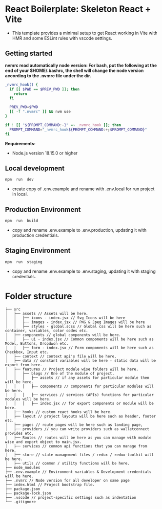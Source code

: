 # React Boilerplate: Skeleton React + Vite

- This template provides a minimal setup to get React working in Vite with HMR and some ESLint rules with vscode settings.

## Getting started

**nvmrc read automatically node version: For bash, put the following at the end of your $HOME/.bashrc, the shell will change the node version according to the .nvmrc file under the dir.**

```bash
_nvmrc_hook() {
  if [[ $PWD == $PREV_PWD ]]; then
    return
  fi

  PREV_PWD=$PWD
  [[ -f ".nvmrc" ]] && nvm use
}

if ! [[ "${PROMPT_COMMAND:-}" =~ _nvmrc_hook ]]; then
  PROMPT_COMMAND="_nvmrc_hook${PROMPT_COMMAND:+;$PROMPT_COMMAND}"
fi
```

**Requirements:**

- Node.js version 18.15.0 or higher

## Local development

```bash
npm  run  dev
```

- create copy of .env.example and rename with .env.local for run project in local.

## Production Environment

```bash
npm  run  build
```

- copy and rename .env.example to .env.production, updating it with production credentials.

## Staging Environment

```bash
npm  run  staging
```

- copy and rename .env.example to .env.staging, updating it with staging credentials.

# Folder structure

```
├── src
│   ├── assets // Assets will be here.
│   │	├── icons - index.jsx // Svg Icons will be here
│   │   ├── images - index.jsx // PNG & Jpeg Images will be here
│   │   ├── styles - global.scss // Global css will be here such as container, variables, color codes etc.
│   ├── components // global components will be here.
│   │   ├── ui - index.jsx // Common components will be here such as Model, Buttons, Dropdwon etc.
│   │   ├── form - index.jsx // Form components will be here such as Checkbox, Input etc.
│   ├── context // context api's file will be here.
│   ├── data // constant variables will be here - static data will be export from here.
│   ├── features // Project module wise folders will be here.
│   │   ├── blogs // One of the module of project.
│   │	│   ├── assets // if any assets for particular module then will be here.
│   │	│   ├── components // components for particular modules will be here.
│   │	│   ├── services // services (APIs) functions for particular modules will be here.
│   │	│   ├── index.jsx // for export components or module will be here.
│   ├── hooks // custom react hooks will be here.
│   ├── layout // project layouts will be here such as header, footer etc.
│   ├── pages // route pages will be here such as landing page,
│   ├── providers // you can write providers such as walletconnect provides etc.
│   ├── Routes // routes will be here as you can manage with module wise and export object to main.jsx.
│   ├── services // common api functions that you can manage from here.
│   ├── store // state management files / redux / redux-toolkit will be here.
│   ├── utils // common / utility functions will be here.
├── node_modules
├── .env.example // Environment variables & Development credentials will be here.
├── .nvmrc // Node version for all developer on same page
├── index.html // Project bootstrap file.
├── package.json
├── package-lock.json
├── .vscode // project-specific settings such as indentation
└── .gitignore
```

